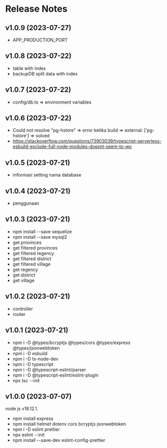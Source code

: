 # Release Notes

## v1.0.9 (2023-07-27)

- APP_PRODUCTION_PORT

## v1.0.8 (2023-07-22)

- table with index
- backupDB split data with index

## v1.0.7 (2023-07-22)

- config/db.ts => environment variables

## v1.0.6 (2023-07-22)

- Could not resolve "pg-hstore" => error ketika build => external: ['pg-hstore'] => solved
- https://stackoverflow.com/questions/73903039/typescript-serverless-esbuild-exclude-full-node-modules-doesnt-seem-to-wo

## v1.0.5 (2023-07-21)

- informasi setting nama database

## v1.0.4 (2023-07-21)

- penggunaan

## v1.0.3 (2023-07-21)

- npm install --save sequelize
- npm install --save mysql2
- get provinces
- get filtered provinces
- get filtered regency
- get filtered district
- get filtered village
- get regency
- get district
- get village

## v1.0.2 (2023-07-21)

- controller
- router

## v1.0.1 (2023-07-21)

- npm i -D @types/bcryptjs @types/cors @types/express @types/jsonwebtoken
- npm i -D esbuild
- npm i -D ts-node-dev
- npm i -D typescript
- npm i -D @typescript-eslint/parser
- npm i -D @typescript-eslint/eslint-plugin
- npx tsc --init

## v1.0.0 (2023-07-07)

node js v18.12.1.

- npm install express
- npm install helmet dotenv cors bcryptjs jsonwebtoken
- npm i -D eslint prettier
- npx eslint --init
- npm install --save-dev eslint-config-prettier
